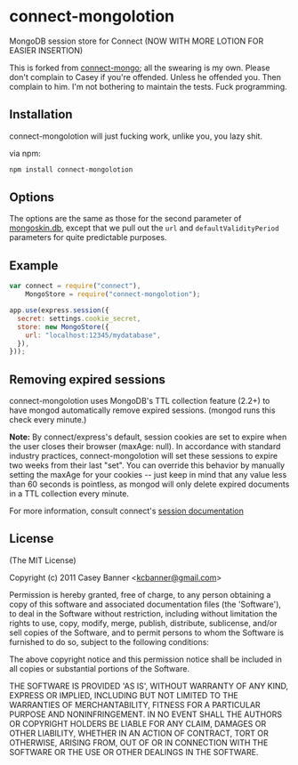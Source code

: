 # connect-mongolotion

MongoDB session store for Connect (NOW WITH MORE LOTION FOR EASIER INSERTION)

This is forked from [connect-mongo](https://github.com/kcbanner/connect-mongo);
all the swearing is my own. Please don't complain to Casey if you're offended.
Unless he offended you. Then complain to him. I'm not bothering to maintain the
tests. Fuck programming.

## Installation

connect-mongolotion will just fucking work, unlike you, you lazy shit.

via npm:

```sh
npm install connect-mongolotion
```

## Options

The options are the same as those for the second parameter of [mongoskin.db](https://github.com/kissjs/node-mongoskin#dbserverurls-dboptions-replicasetoptions),
except that we pull out the `url` and `defaultValidityPeriod` parameters for
quite predictable purposes.

## Example

```js
var connect = require("connect"),
    MongoStore = require("connect-mongolotion");

app.use(express.session({
  secret: settings.cookie_secret,
  store: new MongoStore({
    url: "localhost:12345/mydatabase",
  }),
}));
```

## Removing expired sessions

connect-mongolotion uses MongoDB's TTL collection feature (2.2+) to
have mongod automatically remove expired sessions. (mongod runs this
check every minute.)

**Note:** By connect/express's default, session cookies are set to 
expire when the user closes their browser (maxAge: null). In accordance
with standard industry practices, connect-mongolotion will set these sessions
to expire two weeks from their last "set". You can override this 
behavior by manually setting the maxAge for your cookies -- just keep in
mind that any value less than 60 seconds is pointless, as mongod will
only delete expired documents in a TTL collection every minute.

For more information, consult connect's [session documentation](http://www.senchalabs.org/connect/session.html)

## License 

(The MIT License)

Copyright (c) 2011 Casey Banner &lt;kcbanner@gmail.com&gt;

Permission is hereby granted, free of charge, to any person obtaining
a copy of this software and associated documentation files (the
'Software'), to deal in the Software without restriction, including
without limitation the rights to use, copy, modify, merge, publish,
distribute, sublicense, and/or sell copies of the Software, and to
permit persons to whom the Software is furnished to do so, subject to
the following conditions:

The above copyright notice and this permission notice shall be
included in all copies or substantial portions of the Software.

THE SOFTWARE IS PROVIDED 'AS IS', WITHOUT WARRANTY OF ANY KIND,
EXPRESS OR IMPLIED, INCLUDING BUT NOT LIMITED TO THE WARRANTIES OF
MERCHANTABILITY, FITNESS FOR A PARTICULAR PURPOSE AND NONINFRINGEMENT.
IN NO EVENT SHALL THE AUTHORS OR COPYRIGHT HOLDERS BE LIABLE FOR ANY
CLAIM, DAMAGES OR OTHER LIABILITY, WHETHER IN AN ACTION OF CONTRACT,
TORT OR OTHERWISE, ARISING FROM, OUT OF OR IN CONNECTION WITH THE
SOFTWARE OR THE USE OR OTHER DEALINGS IN THE SOFTWARE.
